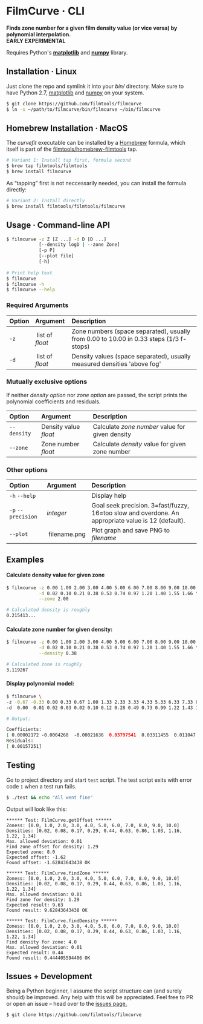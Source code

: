 # FilmCurve · CLI


**Finds zone number for a given film density value (or vice versa)
by polynomial interpolation.  
EARLY EXPERIMENTAL** 

Requires Python's  **[matplotlib](https://matplotlib.org/)** and **[numpy](http://www.numpy.org/)** library.


## Installation · Linux

Just clone the repo and symlink it into your *bin/* directory. Make sure to have Python 2.7, [matplotlib](https://matplotlib.org/) and [numpy](http://www.numpy.org/) on your system.

```bash
$ git clone https://github.com/filmtools/filmcurve
$ ln -s ~/path/to/filmcurve/bin/filmcurve ~/bin/filmcurve
```


## Homebrew Installation · MacOS

The *curvefit* executable can be installed by a [Homebrew](https://brew.sh/) formula, which itself is part of the [filmtools/homebrew-filmtools](https://github.com/filmtools/homebrew-filmtools) tap.

```bash
# Variant 1: Install tap first, formula second
$ brew tap filmtools/filmtools
$ brew install filmcurve
```

As “tapping” first is not neccessarily needed, you can install the formula directly:

```bash
# Variant 2: Install directly
$ brew install filmtools/filmtools/filmcurve
```


## Usage · Command-line API

```bash
$ filmcurve -z Z [Z ...] -d D [D ...]
            [--density logD | --zone Zone]
            [-p P]
            [--plot file]
            [-h] 
           
# Print help text
$ filmcurve
$ filmcurve -h
$ filmcurve --help           
```

### Required Arguments

Option | Argument | Description
:------|:---------|:-----------
`-z` | list of *float* | Zone numbers (space separated), usually from 0.00 to 10.00 in 0.33 steps (1/3 f-stops)
`-d` | list of *float* | Density values (space separated), usually measured densities 'above fog'


### Mutually exclusive options

If neither *density option* nor *zone option* are passed, the script prints the polynomial coefficients and residuals.

Option | Argument | Description
:------|:-----|:-----------
`--density` | Density value *float* | Calculate *zone number* value for given density
`--zone` | Zone number *float* | Calculate *density* value for given zone number



### Other options

Option | Argument | Description
:------|:-----|:-----------
`-h` `--help`       |                 | Display help
`-p` `--precision`  | *integer* | Goal seek precision. 3=fast/fuzzy, 16=too slow and overdone. An appropriate value is 12 (default).
`--plot` | filename.png | Plot graph and save PNG to *filename*






## Examples

#### Calculate density value for given zone


```bash
$ filmcurve -z 0.00 1.00 2.00 3.00 4.00 5.00 6.00 7.00 8.00 9.00 10.00 \
            -d 0.02 0.10 0.21 0.38 0.53 0.74 0.97 1.20 1.40 1.55 1.66 \
            --zone 2.00

# Calculated density is roughly
0.215413...
```

#### Calculate zone number for given density:

```bash
$ filmcurve -z 0.00 1.00 2.00 3.00 4.00 5.00 6.00 7.00 8.00 9.00 10.00 \
            -d 0.02 0.10 0.21 0.38 0.53 0.74 0.97 1.20 1.40 1.55 1.66 \
            --density 0.38

# Calculated zone is roughly
3.119267
```

#### Display polynomial model:

```bash
$ filmcurve \
-z -0.67 -0.33 0.00 0.33 0.67 1.00 1.33 2.33 3.33 4.33 5.33 6.33 7.33 8.33 9.33 \
-d  0.00  0.01 0.02 0.03 0.02 0.10 0.12 0.28 0.49 0.73 0.99 1.22 1.43 1.62 1.75

# Output:

Coefficients:
[ 0.00002172 -0.0004268  -0.00021636  0.03797541  0.03311455  0.011047  ]
Residuals:
[ 0.00157251]

```


## Testing

Go to project directory and start `test` script. The test script exits with error code `1` when a test run fails.

```bash
$ ./test && echo "All went fine"
```


Output will look like this:

```
****** Test: FilmCurve.getOffset ******
Zoness: [0.0, 1.0, 2.0, 3.0, 4.0, 5.0, 6.0, 7.0, 8.0, 9.0, 10.0]
Densities: [0.02, 0.08, 0.17, 0.29, 0.44, 0.63, 0.86, 1.03, 1.16, 1.22, 1.34]
Max. allowed deviation: 0.01
Find zone offset for density: 1.29
Expected zone: 8.0
Expected offset: -1.62
Found offset: -1.62843643438 OK

****** Test: FilmCurve.findZone ******
Zoness: [0.0, 1.0, 2.0, 3.0, 4.0, 5.0, 6.0, 7.0, 8.0, 9.0, 10.0]
Densities: [0.02, 0.08, 0.17, 0.29, 0.44, 0.63, 0.86, 1.03, 1.16, 1.22, 1.34]
Max. allowed deviation: 0.01
Find zone for density: 1.29
Expected result: 9.63
Found result: 9.62843643438 OK

****** Test: FilmCurve.findDensity ******
Zoness: [0.0, 1.0, 2.0, 3.0, 4.0, 5.0, 6.0, 7.0, 8.0, 9.0, 10.0]
Densities: [0.02, 0.08, 0.17, 0.29, 0.44, 0.63, 0.86, 1.03, 1.16, 1.22, 1.34]
Find density for zone: 4.0
Max. allowed deviation: 0.01
Expected result: 0.44
Found result: 0.444405594406 OK
```




## Issues + Development

Being a Python beginner, I assume the script structure can (and surely should) be improved. Any help with this will be appreciated. Feel free to PR or open an issue – head over to the [issues page.](https://github.com/filmtools/curvefit/issues)

```bash
$ git clone https://github.com/filmtools/filmcurve
```



